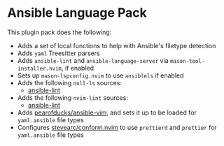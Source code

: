 # Ansible Language Pack

This plugin pack does the following:

- Adds a set of local functions to help with Ansible's filetype detection
- Adds `yaml` Treesitter parsers
- Adds `ansible-lint` and `ansible-language-server` via `mason-tool-installer.nvim`, if enabled
- Sets up `mason-lspconfig.nvim` to use `ansiblels` if enabled
- Adds the following `null-ls` sources:
  - [ansible-lint](https://github.com/ansible/ansible-lint)
- Adds the following `nvim-lint` sources:
  - [ansible-lint](https://github.com/ansible/ansible-lint)
- Adds [pearofducks/ansible-vim](https://github.com/pearofducks/ansible-vim), and sets it up to be loaded for `yaml.ansible` file types
- Configures [stevearc/conform.nvim](https://github.com/stevearc/conform.nvim) to use `prettierd` and `prettier` for `yaml.ansible` file types

<!-- vim: set ft=markdown: -->